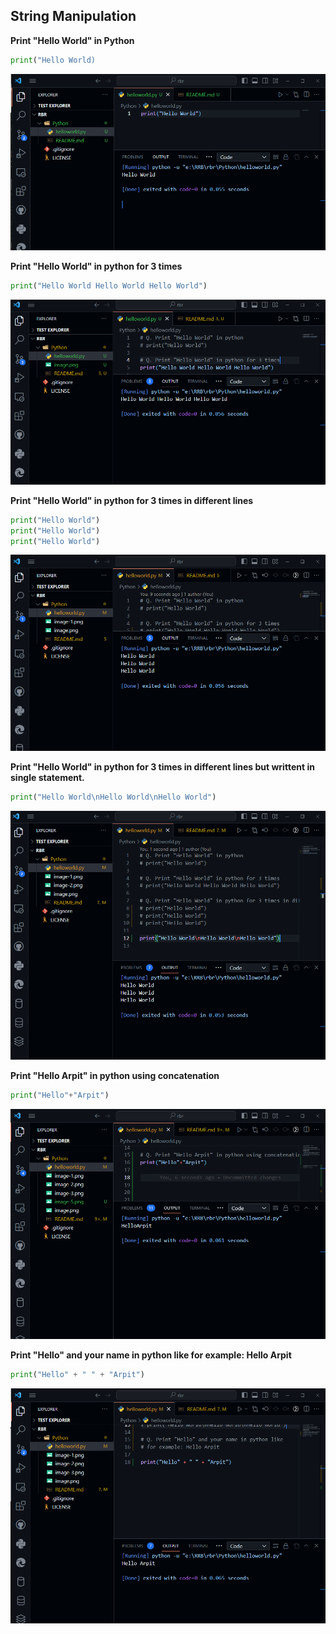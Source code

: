 ## String Manipulation

**Print "Hello World" in Python**

```python
print("Hello World)
```

![Alt text](image.png)

**Print "Hello World" in python for 3 times**

```python
print("Hello World Hello World Hello World")
```
![Alt text](image-1.png)

**Print "Hello World" in python for 3 times in different lines**

```python
print("Hello World")
print("Hello World")
print("Hello World")
```
![Alt text](image-2.png)

**Print "Hello World" in python for 3 times in different lines but writtent in single statement.**

```python
print("Hello World\nHello World\nHello World")
```

![Alt text](image-3.png)

**Print "Hello Arpit" in python using concatenation**

```python
print("Hello"+"Arpit")
```
![Alt text](image-4.png)


**Print "Hello" and your name in python like for example: Hello Arpit**

```python
print("Hello" + " " + "Arpit")
```
![Alt text](image-5.png)

